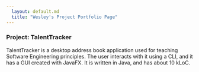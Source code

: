 ```yaml
---
  layout: default.md
  title: "Wesley's Project Portfolio Page"
---
```


### Project: TalentTracker

TalentTracker is a desktop address book application used for teaching Software Engineering principles. The user interacts with it using a CLI, and it has a GUI created with JavaFX. It is written in Java, and has about 10 kLoC.

